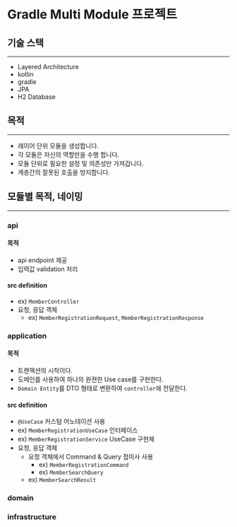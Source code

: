 # Gradle Multi Module 프로젝트  

## 기술 스택

---

- Layered Architecture
- kotlin
- gradle
- JPA
- H2 Database


## 목적

---

- 레이어 단위 모듈을 생성합니다.
- 각 모듈은 자신의 역할만을 수행 합니다.
- 모듈 단위로 필요한 설정 및 의존성만 가져갑니다.
- 계층간의 잘못된 호출을 방지합니다.
 

## 모듈별 목적, 네이밍

---

### api  

#### 목적

- api endpoint 제공
- 입력값 validation 처리

#### src definition

- ex) `MemberController`
- 요청, 응답 객체
  - ex) `MemberRegistrationRequest`, `MemberRegistrationResponse`


### application

#### 목적

- 트랜잭션의 시작이다.
- 도메인를 사용하여 하나의 완젼한 Use case를 구현한다.
- `Domain Entity`를 DTO 형태로 변환하여 `controller`에 전달한다.

#### src definition

- `@UseCase` 커스텀 어노테이션 사용
- ex) `MemberRegistrationUseCase` 인터페이스
- ex) `MemberRegistrationService` UseCase 구현체
- 요청, 응답 객체
  - 요청 객체에서 Command & Query 접미사 사용 
    - ex) `MemberRegistrationCommand` 
    - ex) `MemberSearchQuery`
  - ex) `MemberSearchResult`


### domain


### infrastructure
